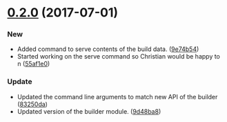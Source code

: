 <a name="0.2.0"></a>
# [0.2.0](https://github.com/mulesoft-labs/api-console-cli/compare/v0.1.4...v0.2.0) (2017-07-01)


### New

* Added command to serve contents of the build data. ([9e74b54](https://github.com/mulesoft-labs/api-console-cli/commit/9e74b54))
* Started working on the serve command so Christian would be happy to n ([55af1e0](https://github.com/mulesoft-labs/api-console-cli/commit/55af1e0))

### Update

* Updated the command line arguments to match new API of the builder ([83250da](https://github.com/mulesoft-labs/api-console-cli/commit/83250da))
* Updated version of the builder module. ([9d48ba8](https://github.com/mulesoft-labs/api-console-cli/commit/9d48ba8))
